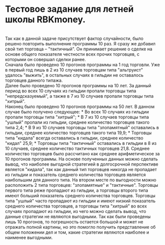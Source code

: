 <h1>Тестовое задание для летней школы RBKmoney.</h1>

  <br>Так как в данной задаче присутствует фактор случайности, было решено повторить выполнение программы 10 раз. Я сразу же добавил свой тип торговца – "тактичный". Он принимает решение о сделке на основе общего показателя честности всех прочих торговцев, с которыми он совершал сделки ранее. 
  <br>Сначала было проведено 10 прогонов программы на 1 год торговли. Уже в первый год лишь в 2 из 10 случаев торговцам типа "альтруист" удалось "выжить", в остальных случаях в гильдии не оставалось торговцев данного типажа. 
  <br>Далее было проведено 10 прогонов программы на 10 лет. За данный период во всех 10 случаях из гильдии пропали торговцы типа "непредсказуемый", а также в 7 из 10 случаев пропали торговцы типа "хитрый".
  <br>Наконец было проведено 10 прогонов программы на 50 лет. В данном случае было получено следующее:
    * Во всех 10 случаях из гильдии пропали торговцы типа "хитрый";
    * В 7 из 10 случаев торговцы типа "ушлый" пропали из гильдии, среднее количество торговцев такого типа 2,4;
    * В 9 из 10 случаев торговцы типа "злопамятный" оставались в гильдии, среднее количество торговцев такого типа 19,9;
    * Торговцы типа "кидала" всегда оставались в гильдии, среднее количество "кидал" 25,9;
    * Торговцы типа "тактичный" оставались в гильдии в 8 из 10 случаев, среднее количество тактичных торговцев 21,8.
  Среднее количество торговцев было рассчитано как среднее арифметическое за 10 прогонов программы. 
  На основе полученных данных можно сделать вывод, что наиболее выгодной стратегией в долгосрочной перспективе является "кидала", так как данный тип торговцев никогда не пропадает из гильдии и показатель среднего количества торговцев является наибольшим для данного типа.
  На втором месте по выгодности можно расположить 2 типа торговцев: "злопамятные" и "тактичные". Торговцы первого типа реже пропадают из гильдии, а торговцы второго типа имеют больший показатель среднего количества торговцев.
  Торговцы типа "ушлый" часто пропадают из гильдии и имеют низкий показатель среднего количества торговцев, а торговцы типа "хитрый" во всех случаях пропадают из гильдии, из чего можно сделать вывод, что данные стратегии не являются выгодными.
  Так как были проведены лишь 10 прогонов, то погрешность остается большой и может не отражать полной картины, но это помогло получить представление об общем положении дел и том, какие стратегии являются наиболее и наименее выгодными.
